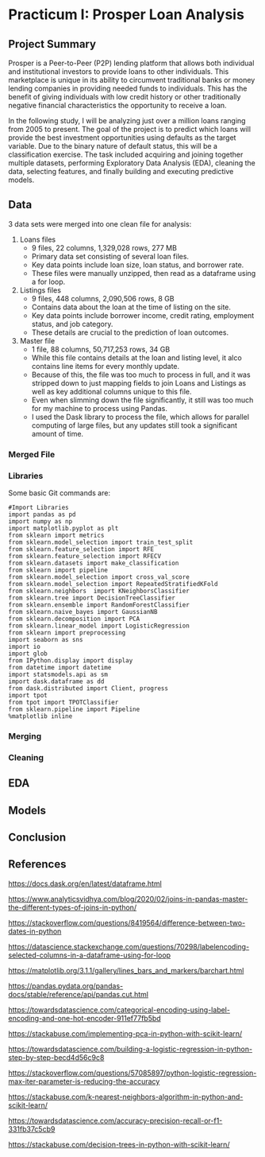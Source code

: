 # Practicum I: Prosper Loan Analysis

## Project Summary

Prosper is a Peer-to-Peer (P2P) lending platform that allows both individual and institutional investors to provide loans to other individuals. This marketplace is unique in its ability to circumvent traditional banks or money lending companies in providing needed funds to individuals. This has the benefit of giving individuals with low credit history or other traditionally negative financial characteristics the opportunity to receive a loan.
  
In the following study, I will be analyzing just over a million loans ranging from 2005 to present. The goal of the project is to predict which loans will provide the best investment opportunities using defaults as the target variable. Due to the binary nature of default status, this will be a classification exercise. The task included acquiring and joining together multiple datasets, performing Exploratory Data Analysis (EDA), cleaning the data, selecting features, and finally building and executing predictive models. 


## Data

3 data sets were merged into one clean file for analysis:
  1. Loans files
        - 9 files, 22 columns, 1,329,028 rows, 277 MB
        - Primary data set consisting of several loan files. 
        - Key data points include loan size, loan status, and borrower rate.
        - These files were manually unzipped, then read as a dataframe using a for loop. 
  2. Listings files
        - 9 files, 448 columns, 2,090,506 rows, 8 GB
        - Contains data about the loan at the time of listing on the site.
        - Key data points include borrower income, credit rating, employment status, and job category.
        - These details are crucial to the prediction of loan outcomes.
  3. Master file
        - 1 file, 88 columns, 50,717,253 rows, 34 GB
        - While this file contains details at the loan and listing level, it alco contains line items for every monthly update.
        - Because of this, the file was too much to process in full, and it was stripped down to just mapping fields to join Loans and Listings as well as key additional columns unique to this file. 
        - Even when slimming down the file significantly, it still was too much for my machine to process using Pandas. 
        - I used the Dask library to process the file, which allows for parallel computing of large files, but any updates still took a significant amount of time.

### Merged File



### Libraries

Some basic Git commands are:
```
#Import Libraries
import pandas as pd
import numpy as np
import matplotlib.pyplot as plt
from sklearn import metrics
from sklearn.model_selection import train_test_split
from sklearn.feature_selection import RFE
from sklearn.feature_selection import RFECV
from sklearn.datasets import make_classification
from sklearn import pipeline
from sklearn.model_selection import cross_val_score
from sklearn.model_selection import RepeatedStratifiedKFold
from sklearn.neighbors  import KNeighborsClassifier
from sklearn.tree import DecisionTreeClassifier
from sklearn.ensemble import RandomForestClassifier
from sklearn.naive_bayes import GaussianNB
from sklearn.decomposition import PCA
from sklearn.linear_model import LogisticRegression
from sklearn import preprocessing
import seaborn as sns
import io
import glob
from IPython.display import display
from datetime import datetime
import statsmodels.api as sm
import dask.dataframe as dd
from dask.distributed import Client, progress
import tpot
from tpot import TPOTClassifier
from sklearn.pipeline import Pipeline
%matplotlib inline
```

### Merging

### Cleaning

## EDA

## Models

## Conclusion

## References
https://docs.dask.org/en/latest/dataframe.html

https://www.analyticsvidhya.com/blog/2020/02/joins-in-pandas-master-the-different-types-of-joins-in-python/

https://stackoverflow.com/questions/8419564/difference-between-two-dates-in-python

https://datascience.stackexchange.com/questions/70298/labelencoding-selected-columns-in-a-dataframe-using-for-loop

https://matplotlib.org/3.1.1/gallery/lines_bars_and_markers/barchart.html

https://pandas.pydata.org/pandas-docs/stable/reference/api/pandas.cut.html

https://towardsdatascience.com/categorical-encoding-using-label-encoding-and-one-hot-encoder-911ef77fb5bd

https://stackabuse.com/implementing-pca-in-python-with-scikit-learn/

https://towardsdatascience.com/building-a-logistic-regression-in-python-step-by-step-becd4d56c9c8

https://stackoverflow.com/questions/57085897/python-logistic-regression-max-iter-parameter-is-reducing-the-accuracy

https://stackabuse.com/k-nearest-neighbors-algorithm-in-python-and-scikit-learn/

https://towardsdatascience.com/accuracy-precision-recall-or-f1-331fb37c5cb9

https://stackabuse.com/decision-trees-in-python-with-scikit-learn/
